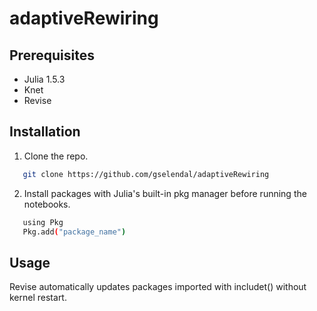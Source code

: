 # adaptiveRewiring

## Prerequisites 
- Julia 1.5.3
- Knet
- Revise 

## Installation 

1. Clone the repo. 
```sh
   git clone https://github.com/gselendal/adaptiveRewiring
   ```
2. Install packages with Julia's built-in pkg manager before running the notebooks. 
```sh
   using Pkg
   Pkg.add("package_name")
   ```

## Usage

Revise automatically updates packages imported with includet() without kernel restart.  
